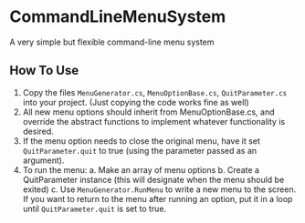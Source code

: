 # CommandLineMenuSystem
A very simple but flexible command-line menu system 

How To Use
-
1. Copy the files `MenuGenerator.cs`, `MenuOptionBase.cs`, `QuitParameter.cs` into your project. (Just copying the code works fine as well)
2. All new menu options should inherit from MenuOptionBase.cs, and override the abstract functions to implement whatever functionality is desired.
3. If the menu option needs to close the original menu, have it set `QuitParameter.quit` to true (using the parameter passed as an argument).
4. To run the menu:
  a. Make an array of menu options
  b. Create a QuitParameter instance (this will designate when the menu should be exited)
  c. Use `MenuGenerator.RunMenu` to write a new menu to the screen. If you want to return to the menu after running an option, put it in a loop until `QuitParameter.quit` is set to true.
  

